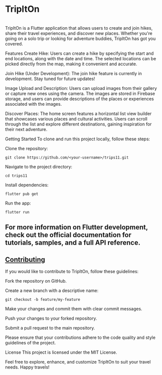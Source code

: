 <h1>TripItOn</h1><br>
TripItOn is a Flutter application that allows users to create and join hikes, share their travel experiences, and discover new places. Whether you're going on a solo trip or looking for adventure buddies, TripItOn has got you covered.

Features
Create Hike: Users can create a hike by specifying the start and end locations, along with the date and time. The selected locations can be picked directly from the map, making it convenient and accurate.

Join Hike (Under Development): The join hike feature is currently in development. Stay tuned for future updates!

Image Upload and Description: Users can upload images from their gallery or capture new ones using the camera. The images are stored in Firebase storage, and users can provide descriptions of the places or experiences associated with the images.

Discover Places: The home screen features a horizontal list view builder that showcases various places and cultural activities. Users can scroll through the list and explore different destinations, gaining inspiration for their next adventure.

Getting Started
To clone and run this project locally, follow these steps:

Clone the repository:

    git clone https://github.com/<your-username>/trips11.git

Navigate to the project directory:

    cd trips11

Install dependencies:

    flutter pub get

Run the app:

    flutter run

<h2>For more information on Flutter development, check out the official documentation for tutorials, samples, and a full API reference.
</h2>
<h2><u>Contributing</u></h2>
If you would like to contribute to TripItOn, follow these guidelines:

Fork the repository on GitHub.

Create a new branch with a descriptive name:

    git checkout -b feature/my-feature

Make your changes and commit them with clear commit messages.

Push your changes to your forked repository.

Submit a pull request to the main repository.

Please ensure that your contributions adhere to the code quality and style guidelines of the project.

License
This project is licensed under the MIT License.

Feel free to explore, enhance, and customize TripItOn to suit your travel needs. Happy travels!
